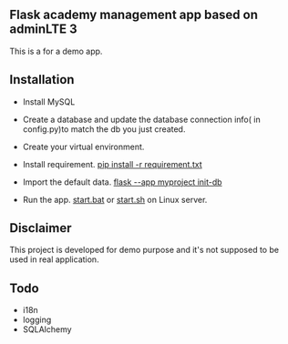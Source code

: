 ## Flask academy management app based on adminLTE 3

This is a for a demo app.

## Installation

- Install MySQL

- Create a database and update the database connection info( in config.py)to match the db you just created.
- Create your virtual environment.
- Install requirement. [pip install -r requirement.txt]()
- Import the default data. [flask --app myproject init-db]()
- Run the app. [start.bat]() or [start.sh]() on Linux server.

## Disclaimer
This project is developed for demo purpose and it's not supposed to be used in real application.

## Todo
- i18n
- logging
- SQLAlchemy